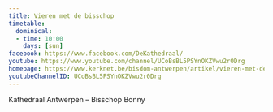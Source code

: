 ```yaml
---
title: Vieren met de bisschop
timetable:
  dominical:
  - time: 10:00
    days: [sun]
facebook: https://www.facebook.com/DeKathedraal/
youtube: https://www.youtube.com/channel/UCoBsBL5PSYnOKZVwu2r0Drg
homepage: https://www.kerknet.be/bisdom-antwerpen/artikel/vieren-met-de-bisschop?microsite=203
youtubeChannelID: UCoBsBL5PSYnOKZVwu2r0Drg
---
```

Kathedraal Antwerpen – Bisschop Bonny
